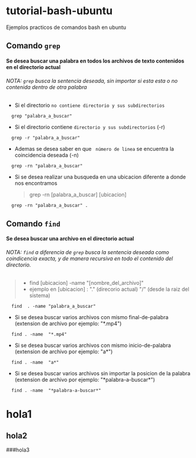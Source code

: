# tutorial-bash-ubuntu
Ejemplos practicos de comandos bash en ubuntu



## Comando `grep`

#### Se desea buscar una palabra en todos los archivos de texto contenidos en el directorio actual
###### NOTA: `grep` busca la sentencia deseada, sin importar si esta esta o no contenida dentro de otra palabra 

-  Si el directorio `no contiene directorio y sus subdirectorios`
``` 
  grep "palabra_a_buscar"
```
-  Si el directorio contiene `directorio y sus subdirectorios` (-r)

``` 
  grep -r "palabra_a_buscar"
```

-  Ademas se desea saber en que ` número de linea` se encuentra la coincidencia deseada (-n)

``` 
  grep -rn "palabra_a_buscar"
```

-  Si se desea realizar una busqueda en una ubicacion diferente a donde nos encontramos 
    > grep -rn [palabra_a_buscar] [ubicacion]

``` 
  grep -rn "palabra_a_buscar" .
```


## Comando `find`

#### Se desea buscar una archivo en el directorio actual
###### NOTA: `find` a diferencia de `grep` busca la sentencia deseada como coindicencia exacta, y de manera recursiva en todo el contenido del directorio. 


>-  find [ubicacion] \-name "[nombre_del_archivo]"
>   -  ejemplo en [ubicacion] : "." (direcorio actual) "/" (desde la raiz del sistema)
``` 
  find  . -name "palabra_a_buscar"
```

-  Si se desea buscar varios archivos con mismo final-de-palabra (extension de archivo por ejemplo: "\*.mp4")  
``` 
  find . -name  "*.mp4"
```


-  Si se desea buscar varios archivos con mismo inicio-de-palabra (extension de archivo por ejemplo: "a\*")  
``` 
  find . -name  "a*"
```

-  Si se desea buscar varios archivos sin importar la posicion de la palabra  (extension de archivo por ejemplo: "\*palabra-a-buscar\*")  
``` 
  find . -name  "*palabra-a-buscar*"
```




hola1 
====

hola2
-----

###hola3
